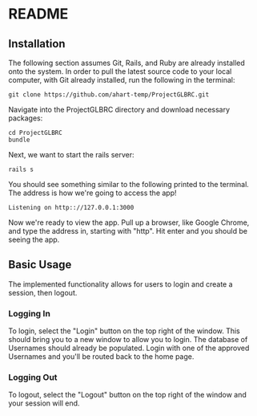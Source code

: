 # README

## Installation

The following section assumes Git, Rails, and Ruby are already installed onto the system. In order to pull the latest source code to your local computer, with Git already installed, run the following in the terminal:

```
git clone https://github.com/ahart-temp/ProjectGLBRC.git
```

Navigate into the ProjectGLBRC directory and download necessary packages:

```
cd ProjectGLBRC
bundle
```

Next, we want to start the rails server:

```
rails s
```

You should see something similar to the following printed to the terminal. The address is how we're going to access the app!

```
Listening on http:://127.0.0.1:3000
```

Now we're ready to view the app. Pull up a browser, like Google Chrome, and type the address in, starting with "http". Hit enter and you should be seeing the app.

## Basic Usage

The implemented functionality allows for users to login and create a session, then logout. 

### Logging In

To login, select the "Login" button on the top right of the window. This should bring you to a new window to allow you to login. The database of Usernames should already be populated. Login with one of the approved Usernames and you'll be routed back to the home page.

### Logging Out

To logout, select the "Logout" button on the top right of the window and your session will end. 
